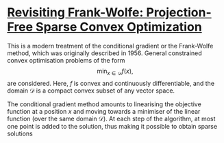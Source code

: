 # [Revisiting Frank-Wolfe: Projection-Free Sparse Convex Optimization](http://proceedings.mlr.press/v28/jaggi13-supp.pdf)

This is a modern treatment of the conditional gradient or the Frank-Wolfe method, which was originally described in 1956. General constrained convex optimisation problems of the form
$$
\text{min}_{x \in \mathcal{D}} f(x),
$$
are considered. Here, $f$ is convex and continuously differentiable, and the domain $\mathcal{D}$ is a compact convex subset of any vector space.

The conditional gradient method amounts to linearising the objective function at a position $x$ and moving towards a minimiser of the linear function (over the same domain $\mathcal{D}$). At each step of the algorithm, at most one point is added to the solution, thus making it possible to obtain sparse solutions












































<script type="text/javascript" async
  src="https://cdnjs.cloudflare.com/ajax/libs/mathjax/2.7.1/MathJax.js?config=TeX-MML-AM_CHTML">
</script>
